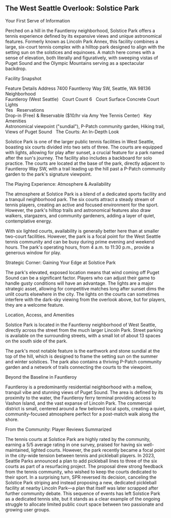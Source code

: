 ## The West Seattle Overlook: Solstice Park

Your First Serve of Information

Perched on a hill in the Fauntleroy neighborhood, Solstice Park offers a tennis experience defined by its expansive views and unique astronomical features. Formerly known as Lincoln Park Annex, this facility combines a large, six-court tennis complex with a hilltop park designed to align with the setting sun on the solstices and equinoxes. A match here comes with a sense of elevation, both literally and figuratively, with sweeping vistas of Puget Sound and the Olympic Mountains serving as a spectacular backdrop.   

Facility Snapshot

Feature	Details
Address	
7400 Fauntleroy Way SW, Seattle, WA 98136    
Neighborhood	
Fauntleroy (West Seattle)    
Court Count	
6    
Court Surface	Concrete
Court Lights	
Yes    
Reservations	
Drop-in (Free) & Reservable ($10/hr via Amy Yee Tennis Center)    
Key Amenities	
Astronomical viewpoint ("sundial"), P-Patch community garden, Hiking trail, Views of Puget Sound    
The Courts: An In-Depth Look

Solstice Park is one of the larger public tennis facilities in West Seattle, boasting six courts divided into two sets of three. The courts are equipped with lights, allowing for play after sunset, a crucial feature for a park named after the sun's journey. The facility also includes a backboard for solo practice. The courts are located at the base of the park, directly adjacent to Fauntleroy Way SW, with a trail leading up the hill past a P-Patch community garden to the park's signature viewpoint.   

The Playing Experience: Atmosphere & Availability

The atmosphere at Solstice Park is a blend of a dedicated sports facility and a tranquil neighborhood park. The six courts attract a steady stream of tennis players, creating an active and focused environment for the sport. However, the park's hilltop trails and astronomical features also draw walkers, stargazers, and community gardeners, adding a layer of quiet, contemplative energy.   

With six lighted courts, availability is generally better here than at smaller two-court facilities. However, the park is a focal point for the West Seattle tennis community and can be busy during prime evening and weekend hours. The park's operating hours, from 4 a.m. to 11:30 p.m., provide a generous window for play.   

Strategic Corner: Gaining Your Edge at Solstice Park

The park's elevated, exposed location means that wind coming off Puget Sound can be a significant factor. Players who can adjust their game to handle gusty conditions will have an advantage. The lights are a major strategic asset, allowing for competitive matches long after sunset dims the unlit courts elsewhere in the city. The lights on the courts can sometimes interfere with the dark-sky viewing from the overlook above, but for players, they are a welcome feature.   

Location, Access, and Amenities

Solstice Park is located in the Fauntleroy neighborhood of West Seattle, directly across the street from the much larger Lincoln Park. Street parking is available on the surrounding streets, with a small lot of about 13 spaces on the south side of the park.   

The park's most notable feature is the earthwork and stone sundial at the top of the hill, which is designed to frame the setting sun on the summer and winter solstices. The park also contains a thriving P-Patch community garden and a network of trails connecting the courts to the viewpoint.   

Beyond the Baseline in Fauntleroy

Fauntleroy is a predominantly residential neighborhood with a mellow, tranquil vibe and stunning views of Puget Sound. The area is defined by its proximity to the water, the Fauntleroy ferry terminal providing access to Vashon Island, and the vast expanse of Lincoln Park. The commercial district is small, centered around a few beloved local spots, creating a quiet, community-focused atmosphere perfect for a post-match walk along the shore.   

From the Community: Player Reviews Summarized

The tennis courts at Solstice Park are highly rated by the community, earning a 5/5 average rating in one survey, praised for having six well-maintained, lighted courts. However, the park recently became a focal point in the city-wide tension between tennis and pickleball players. In 2023, Seattle Parks announced a plan to add pickleball lines to three of the six courts as part of a resurfacing project. The proposal drew strong feedback from the tennis community, who wished to keep the courts dedicated to their sport. In a surprising turn, SPR reversed its decision, canceling the Solstice Park striping and instead proposing a new, dedicated pickleball facility at nearby Lincoln Park—a plan that itself was later scrapped after further community debate. This sequence of events has left Solstice Park as a dedicated tennis site, but it stands as a clear example of the ongoing struggle to allocate limited public court space between two passionate and growing user groups.
